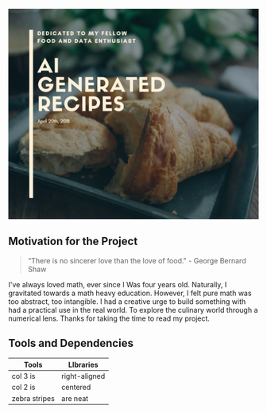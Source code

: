 ![header](img/header.jpg)

## Motivation for the Project

>  “There is no sincerer love than the love of food."
>         - George Bernard Shaw

I've always loved math, ever since I Was four years old. Naturally, I gravitated towards a math heavy education. However, I felt pure math was too abstract, too intangible. I had a creative urge to build something with had a practical use in the real world. To explore the culinary world through a numerical lens. Thanks for taking the time to read my project.

## Tools and Dependencies

| Tools         | LIbraries     |
| ------------- |---------------|
| col 3 is      | right-aligned |
| col 2 is      | centered      |
| zebra stripes | are neat      |
